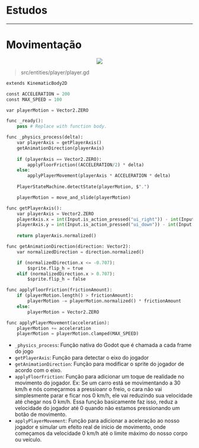 # Estudos

---

# Movimentação
<p align="center">
    <img src="./doc/movement.gif">
</p>

> src/entities/player/player.gd
```python
extends KinematicBody2D

const ACCELERATION = 200
const MAX_SPEED = 100

var playerMotion = Vector2.ZERO

func _ready():
	pass # Replace with function body.

func _physics_process(delta):
	var playerAxis = getPlayerAxis()
	getAnimationDirection(playerAxis)
	
	if (playerAxis == Vector2.ZERO):
		applyFloorFriction((ACCELERATION/2) * delta)
	else:
		applyPlayerMovement(playerAxis * ACCELERATION * delta)
	
	PlayerStateMachine.detectState(playerMotion, $".")

	playerMotion = move_and_slide(playerMotion)

func getPlayerAxis():
	var playerAxis = Vector2.ZERO
	playerAxis.x = int(Input.is_action_pressed("ui_right")) - int(Input.is_action_pressed("ui_left"))
	playerAxis.y = int(Input.is_action_pressed("ui_down")) - int(Input.is_action_pressed("ui_up"))
	
	return playerAxis.normalized()

func getAnimationDirection(direction: Vector2):
	var normalizedDirection = direction.normalized()

	if (normalizedDirection.x <= -0.707):
		$sprite.flip_h = true
	elif (normalizedDirection.x > 0.707):
		$sprite.flip_h = false

func applyFloorFriction(frictionAmount):
	if (playerMotion.length() > frictionAmount):
		playerMotion -= playerMotion.normalized() * frictionAmount
	else:
		playerMotion = Vector2.ZERO

func applyPlayerMovement(acceleration):
	playerMotion += acceleration
	playerMotion = playerMotion.clamped(MAX_SPEED)
```

- `_physics_process`: Função nativa do Godot que é chamada a cada frame do jogo
- `getPlayerAxis`: Função para detectar o eixo do jogador
- `getAnimationDirection`: Função para modificar o sprite do jogador de acordo com o eixo.
- `applyFloorFriction`: Função para adicionar um toque de realidade no movimento do jogador. Ex: Se um carro está se movimentando a 30 km/h e nós começarmos a pressioanr o freio, o cara não vai simplesmente parar e ficar nos 0 km/h, ele vai reduzindo sua velocidade até chegar nos 0 km/h. Essa função basicamente faz isso, reduz a velocidade do jogador até 0 quando não estamos pressionando um botão de movimento.
- `applyPlayerMovement`: Função para adicionar a aceleração ao nosso jogador e simular um efeito real de inicio de movimento, onde começamos da velocidade 0 km/h até o limite máximo do nosso corpo ou veículo.